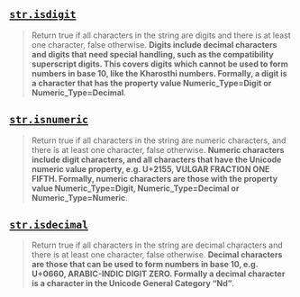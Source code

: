 ## [`str.isdigit`](https://docs.python.org/3/library/stdtypes.html#str.isdigit)

> Return true if all characters in the string are digits and there is at least one character, false otherwise. **Digits include decimal characters and digits that need special handling, such as the compatibility superscript digits. This covers digits which cannot be used to form numbers in base 10, like the Kharosthi numbers. Formally, a digit is a character that has the property value Numeric_Type=Digit or Numeric_Type=Decimal**.

## [`str.isnumeric`](https://docs.python.org/3/library/stdtypes.html#str.isnumeric)

> Return true if all characters in the string are numeric characters, and there is at least one character, false otherwise. **Numeric characters include digit characters, and all characters that have the Unicode numeric value property, e.g. U+2155, VULGAR FRACTION ONE FIFTH. Formally, numeric characters are those with the property value Numeric_Type=Digit, Numeric_Type=Decimal or Numeric_Type=Numeric**.

## [`str.isdecimal`](https://docs.python.org/3/library/stdtypes.html#str.isdecimal)

> Return true if all characters in the string are decimal characters and there is at least one character, false otherwise. **Decimal characters are those that can be used to form numbers in base 10, e.g. U+0660, ARABIC-INDIC DIGIT ZERO. Formally a decimal character is a character in the Unicode General Category “Nd”**.
> 